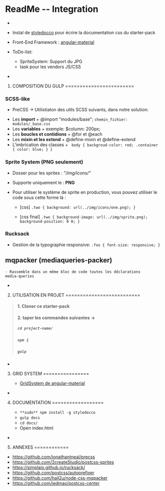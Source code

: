 # ReadMe -- Integration
-

*	Instal de [styledocco](https://jacobrask.github.io/styledocco/) pour écrire la documentation css du starter-pack
* Front-End Framework : [angular-material](https://material.angularjs.org/latest/)

* ToDo-list:
	* SpriteSystem: Support du JPG
	* task pour les vendors JS/CSS

-
1. COMPOSITION DU GULP
========================

### SCSS-like
 - PreCSS -> Utilistiaton des utils SCSS suivants, dans notre solution:

  * Les **import**
  		+ @import "modules/base";
  		`chemin_fichier: modules/_base.css`
  * Les **variables**
  		+ exemple: $column: 200px;
  * Les **boucles et contidions**
  		+ @for et @each
  * Les **mixin et les extend**
  		+ @define-mixin et @define-extend
  * L'imbrication des classes
  		+ ` body { backgroud-color: red; .container { color: blue; } }`

### Sprite System (PNG seulement)

  - Dosser pour les sprites : *"/img/icons/"*

  - Supporte uniquement le : **PNG**

  - Pour utiliser le système de sprite en production,
  vous pouvez utiliser le code sous cette forme là :

  	- [css]
  	`.two { background: url(../img/icons/one.png); } `

  	- [css final]
  	 `.two { background-image: url(../img/sprite.png); background-position: 0 0; }`

### Rucksack

  - Gestion de la typographie responsive:
  `.foo { font-size: responsive; }`

## mqpacker (mediaqueries-packer)

	- Rassemble dans un même bloc de code toutes les déclarations
	media-queries

-
2. UTILISATION EN PROJET
==========================

> #### 1. Cloner ce starter-pack
> #### 2. taper les commandes suivantes ->
> ##### `cd project-name/`
> ##### `npm i`
> ##### `gulp`

-
3. GRID SYSTEM
================

	* [GridSystem de angular-material](https://material.angularjs.org/latest/layout/grid)

-
4. DOCUMENTATION
==================

	* `**sudo** npm install -g styledocco`
	* `gulp docs`
	* `cd docs/`
	* Open index.html

-
5. ANNEXES
============

- https://github.com/jonathantneal/precss
- https://github.com/2createStudio/postcss-sprites
- https://simplaio.github.io/rucksack/
- https://github.com/postcss/autoprefixer
- https://github.com/hail2u/node-css-mqpacker
- https://github.com/jedmao/postcss-center
